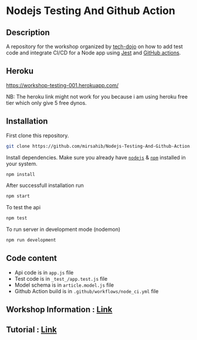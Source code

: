 # Nodejs Testing And Github Action

## Description

A repository for the workshop organized by [tech-dojo](http://www.tech-dojo.org/#!/) on how to add test code and integrate CI/CD for a Node app using [Jest](https://jestjs.io/) and [GitHub actions](https://docs.github.com/en/free-pro-team@latest/actions).

## Heroku

https://workshop-testing-001.herokuapp.com/

NB: The heroku link might not work for you because i am using heroku free tier which only give 5 free dynos.

## Installation

First clone this repository.

```bash
git clone https://github.com/mirsahib/Nodejs-Testing-And-Github-Action.git
```

Install dependencies. Make sure you already have [`nodejs`](https://nodejs.org/en/) & [`npm`](https://www.npmjs.com/) installed in your system.

```bash
npm install
```

After successfull installation run

```bash
npm start
```

To test the api

```bash
npm test
```

To run server in development mode (nodemon)

```bash
npm run development
```

## Code content

- Api code is in `app.js` file
- Test code is in `_test_/app.test.js` file
- Model schema is in `article.model.js` file
- Github Action build is in `.github/workflows/node_ci.yml` file

## Workshop Information : [Link](http://www.tech-dojo.org/#!/events/5fed680b58177c00043778ef)

## Tutorial : [Link](https://buddy.works/tutorials/author/shama-hoque)

